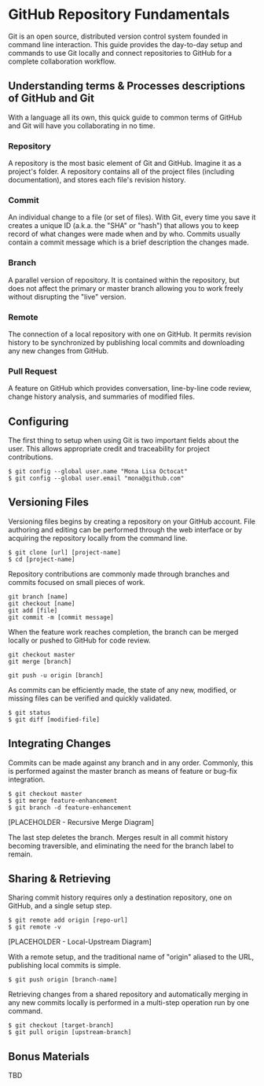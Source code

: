 # GitHub Repository Fundamentals

Git is an open source, distributed version control system founded in command line interaction. This guide provides the day-to-day setup and commands to use Git locally and connect repositories to GitHub for a complete collaboration workflow.

## Understanding terms & Processes descriptions of GitHub and Git

With a language all its own, this quick guide to common terms of GitHub and Git will have you collaborating in no time.

### Repository
A repository is the most basic element of Git and GitHub. Imagine it as a project's folder. A repository contains all of the project files (including documentation), and stores each file's revision history.

### Commit
An individual change to a file (or set of files). With Git, every time you save it creates a unique ID (a.k.a. the "SHA" or "hash") that allows you to keep record of what changes were made when and by who. Commits usually contain a commit message which is a brief description the changes made.

### Branch
A parallel version of repository. It is contained within the repository, but does not affect the primary or master branch allowing you to work freely without disrupting the "live" version.

### Remote
The connection of a local repository with one on GitHub. It permits revision history to be synchronized by publishing local commits and downloading any new changes from GitHub.

### Pull Request
A  feature on GitHub which provides conversation, line-by-line code review, change history analysis, and summaries of modified files.

## Configuring
The first thing to setup when using Git is two important fields about the user. This allows appropriate credit and traceability for project contributions.

```
$ git config --global user.name "Mona Lisa Octocat"
$ git config --global user.email "mona@github.com"
```

## Versioning Files

Versioning files begins by creating a repository on your GitHub account. File authoring and editing can be performed through the web interface or by acquiring the repository locally from the command line.

```
$ git clone [url] [project-name]
$ cd [project-name]
```

Repository contributions are commonly made through branches and commits focused on small pieces of work.

```
git branch [name]
git checkout [name]
git add [file]
git commit -m [commit message]
```

When the feature work reaches completion, the branch can be merged locally or pushed to GitHub for code review.

```
git checkout master
git merge [branch]

git push -u origin [branch]
```

As commits can be efficiently made, the state of any new, modified, or missing files can be verified and quickly validated.

```
$ git status
$ git diff [modified-file]
```

## Integrating Changes
Commits can be made against any branch and in any order. Commonly, this is performed against the  master branch as means of feature or bug-fix integration.

```
$ git checkout master
$ git merge feature-enhancement
$ git branch -d feature-enhancement
```

[PLACEHOLDER - Recursive Merge Diagram]

The last step deletes the branch. Merges result in all commit history becoming traversible, and eliminating the need for the branch label to remain.


## Sharing & Retrieving
Sharing commit history requires only a destination repository, one on GitHub, and a single setup step.

```
$ git remote add origin [repo-url]
$ git remote -v
```

[PLACEHOLDER - Local-Upstream Diagram]

With a remote setup, and the traditional name of "origin" aliased to the URL, publishing local commits is simple.

```
$ git push origin [branch-name]
```

Retrieving changes from a shared repository and automatically merging in any new commits locally is performed in a multi-step operation run by one command.

```
$ git checkout [target-branch]
$ git pull origin [upstream-branch]
```

## Bonus Materials
TBD
